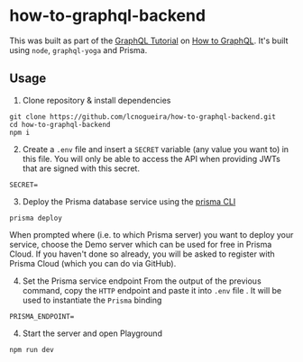 # how-to-graphql-backend

This was built as part of the [GraphQL Tutorial](https://www.howtographql.com/graphql-js/0-introduction/) on [How to GraphQL](https://www.howtographql.com/). It's built using `node`, `graphql-yoga` and Prisma.

## Usage

1. Clone repository & install dependencies

```
git clone https://github.com/lcnogueira/how-to-graphql-backend.git
cd how-to-graphql-backend
npm i
```

2. Create a `.env` file and insert a `SECRET` variable (any value you want to) in this file. You will only be able to access the API when providing JWTs that are signed with this secret.

```
SECRET=
```

3. Deploy the Prisma database service using the [prisma CLI](https://www.prisma.io/docs/prisma-cli-and-configuration/using-the-prisma-cli-alx4/#installation)

```
prisma deploy
```

When prompted where (i.e. to which Prisma server) you want to deploy your service, choose the Demo server which can be used for free in Prisma Cloud. If you haven't done so already, you will be asked to register with Prisma Cloud (which you can do via GitHub).

4. Set the Prisma service endpoint
   From the output of the previous command, copy the `HTTP` endpoint and paste it into `.env` file . It will be used to instantiate the `Prisma` binding

```
PRISMA_ENDPOINT=
```

4. Start the server and open Playground

```
npm run dev
```
